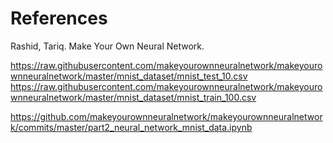 # References

Rashid, Tariq. 
Make Your Own Neural Network.


https://raw.githubusercontent.com/makeyourownneuralnetwork/makeyourownneuralnetwork/master/mnist_dataset/mnist_test_10.csv
https://raw.githubusercontent.com/makeyourownneuralnetwork/makeyourownneuralnetwork/master/mnist_dataset/mnist_train_100.csv

https://github.com/makeyourownneuralnetwork/makeyourownneuralnetwork/commits/master/part2_neural_network_mnist_data.ipynb
